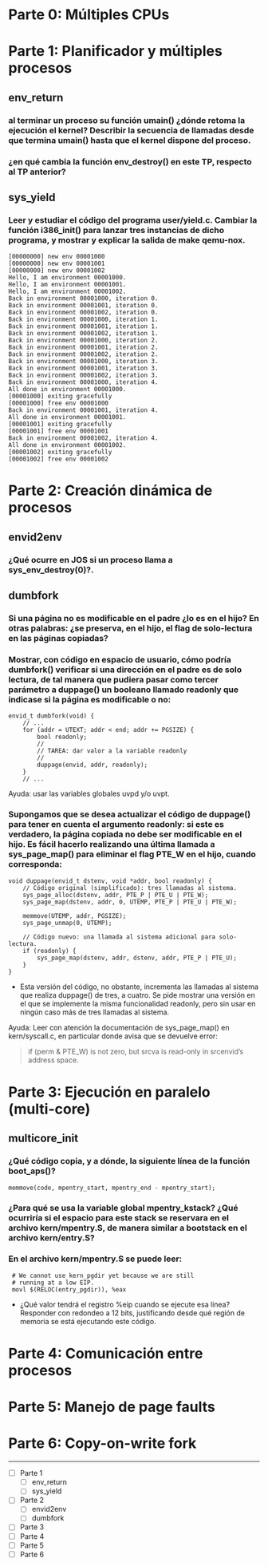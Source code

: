 # Parte 0: Múltiples CPUs

# Parte 1: Planificador y múltiples procesos

## env_return

### al terminar un proceso su función umain() ¿dónde retoma la ejecución el kernel? Describir la secuencia de llamadas desde que termina umain() hasta que el kernel dispone del proceso.

### ¿en qué cambia la función env_destroy() en este TP, respecto al TP anterior?

## sys_yield

### Leer y estudiar el código del programa user/yield.c. Cambiar la función i386_init() para lanzar tres instancias de dicho programa, y mostrar y explicar la salida de make qemu-nox.

```
[00000000] new env 00001000
[00000000] new env 00001001
[00000000] new env 00001002
Hello, I am environment 00001000.
Hello, I am environment 00001001.
Hello, I am environment 00001002.
Back in environment 00001000, iteration 0.
Back in environment 00001001, iteration 0.
Back in environment 00001002, iteration 0.
Back in environment 00001000, iteration 1.
Back in environment 00001001, iteration 1.
Back in environment 00001002, iteration 1.
Back in environment 00001000, iteration 2.
Back in environment 00001001, iteration 2.
Back in environment 00001002, iteration 2.
Back in environment 00001000, iteration 3.
Back in environment 00001001, iteration 3.
Back in environment 00001002, iteration 3.
Back in environment 00001000, iteration 4.
All done in environment 00001000.
[00001000] exiting gracefully
[00001000] free env 00001000
Back in environment 00001001, iteration 4.
All done in environment 00001001.
[00001001] exiting gracefully
[00001001] free env 00001001
Back in environment 00001002, iteration 4.
All done in environment 00001002.
[00001002] exiting gracefully
[00001002] free env 00001002
```

# Parte 2: Creación dinámica de procesos

## envid2env

### ¿Qué ocurre en JOS si un proceso llama a sys_env_destroy(0)?.

## dumbfork

### Si una página no es modificable en el padre ¿lo es en el hijo? En otras palabras: ¿se preserva, en el hijo, el flag de solo-lectura en las páginas copiadas?

### Mostrar, con código en espacio de usuario, cómo podría dumbfork() verificar si una dirección en el padre es de solo lectura, de tal manera que pudiera pasar como tercer parámetro a duppage() un booleano llamado readonly que indicase si la página es modificable o no:

```
envid_t dumbfork(void) {
    // ...
    for (addr = UTEXT; addr < end; addr += PGSIZE) {
        bool readonly;
        //
        // TAREA: dar valor a la variable readonly
        //
        duppage(envid, addr, readonly);
    }
    // ...
```
Ayuda: usar las variables globales uvpd y/o uvpt.

### Supongamos que se desea actualizar el código de duppage() para tener en cuenta el argumento readonly: si este es verdadero, la página copiada no debe ser modificable en el hijo. Es fácil hacerlo realizando una última llamada a sys_page_map() para eliminar el flag PTE_W en el hijo, cuando corresponda:

```
void duppage(envid_t dstenv, void *addr, bool readonly) {
    // Código original (simplificado): tres llamadas al sistema.
    sys_page_alloc(dstenv, addr, PTE_P | PTE_U | PTE_W);
    sys_page_map(dstenv, addr, 0, UTEMP, PTE_P | PTE_U | PTE_W);

    memmove(UTEMP, addr, PGSIZE);
    sys_page_unmap(0, UTEMP);

    // Código nuevo: una llamada al sistema adicional para solo-lectura.
    if (readonly) {
        sys_page_map(dstenv, addr, dstenv, addr, PTE_P | PTE_U);
    }
}
```

- Esta versión del código, no obstante, incrementa las llamadas al sistema que realiza duppage() de tres, a cuatro. Se pide mostrar una versión en el que se implemente la misma funcionalidad readonly, pero sin usar en ningún caso más de tres llamadas al sistema.

Ayuda: Leer con atención la documentación de sys_page_map() en kern/syscall.c, en particular donde avisa que se devuelve error:
> if (perm & PTE_W) is not zero, but srcva is read-only in srcenvid’s address space.

# Parte 3: Ejecución en paralelo (multi-core)

## multicore_init

### ¿Qué código copia, y a dónde, la siguiente línea de la función boot_aps()?

`memmove(code, mpentry_start, mpentry_end - mpentry_start);`

### ¿Para qué se usa la variable global mpentry_kstack? ¿Qué ocurriría si el espacio para este stack se reservara en el archivo kern/mpentry.S, de manera similar a bootstack en el archivo kern/entry.S?

### En el archivo kern/mpentry.S se puede leer:

```
 # We cannot use kern_pgdir yet because we are still
 # running at a low EIP.
 movl $(RELOC(entry_pgdir)), %eax
```
- ¿Qué valor tendrá el registro %eip cuando se ejecute esa línea? Responder con redondeo a 12 bits, justificando desde qué región de memoria se está ejecutando este código.

# Parte 4: Comunicación entre procesos

# Parte 5: Manejo de page faults

# Parte 6: Copy-on-write fork

---

- [ ] Parte 1
    - [ ] env_return
    - [ ] sys_yield
- [ ] Parte 2
    - [ ] envid2env
    - [ ] dumbfork
- [ ] Parte 3
- [ ] Parte 4
- [ ] Parte 5
- [ ] Parte 6